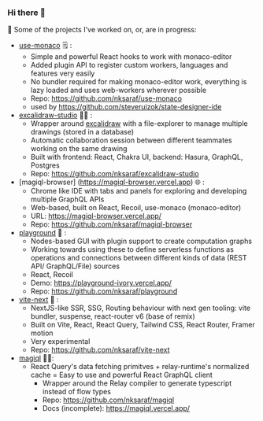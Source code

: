 ### Hi there 👋


🔭 Some of the projects I've worked on, or, are in progress:
* [use-monaco](https://github.com/nksaraf/use-monaco) 🗒 : 
	- Simple and powerful React hooks to work with monaco-editor
	- Added plugin API to register custom workers, languages and features very easily
	- No bundler required for making monaco-editor work, everything is lazy loaded and uses web-workers wherever possible 
	- Repo: https://github.com/nksaraf/use-monaco
	- used by https://github.com/steveruizok/state-designer-ide
* [excalidraw-studio](https://github.com/nksaraf/excalidraw-studio) 👨‍🎨 : 
	- Wrapper around [excalidraw](https://excalidraw.com/) with a file-explorer to manage multiple drawings (stored in a database)
	- Automatic collaboration session between different teammates working on the same drawing
	- Built with frontend: React, Chakra UI, backend: Hasura, GraphQL, Postgres 
	- Repo: https://github.com/nksaraf/excalidraw-studio
* [magiql-browser] (https://magiql-browser.vercel.app) 🌐 :
	- Chrome like IDE with tabs and panels for exploring and developing multiple GraphQL APIs
	- Web-based, built on React, Recoil, use-monaco (monaco-editor)
	- URL: https://magiql-browser.vercel.app/
	- Repo: https://github.com/nksaraf/magiql-browser
* [playground](https://github.com/nksaraf/playground) 🎲 : 
	- Nodes-based GUI with plugin support to create computation graphs
	- Working towards using these to define serverless functions as operations and connections between different kinds of data (REST API/ GraphQL/File) sources
	- React, Recoil
	- Demo: https://playground-ivory.vercel.app/
	- Repo: https://github.com/nksaraf/playground
* [vite-next](https://github.com/nksaraf/vite-next) 🧬 :
	- NextJS-like SSR, SSG, Routing behaviour with next gen tooling: vite bundler, suspense, react-router v6 (base of remix)
	- Built on Vite, React, React Query, Tailwind CSS, React Router, Framer motion
	- Very experimental
	- Repo: https://github.com/nksaraf/vite-next
* [magiql](https://github.com/nksaraf/magiql) 🧙‍♀️: 
  - React Query's data fetching primitves + relay-runtime's normalized cache = Easy to use and powerful React GraphQL client
	- Wrapper around the Relay compiler to generate typescript instead of flow types
	- Repo: https://github.com/nksaraf/magiql
	- Docs (incomplete): https://magiql.vercel.app/

<!--
**nksaraf/nksaraf** is a ✨ _special_ ✨ repository because its `README.md` (this file) appears on your GitHub profile.

Here are some ideas to get you started:

- 🔭 I’m currently working on ...
- 🌱 I’m currently learning ...
- 👯 I’m looking to collaborate on ...
- 🤔 I’m looking for help with ...
- 💬 Ask me about ...
- 📫 How to reach me: ...
- 😄 Pronouns: ...
- ⚡ Fun fact: ...
-->
